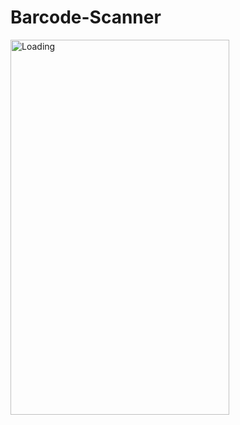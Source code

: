 # Barcode-Scanner
 
  <img src="https://user-images.githubusercontent.com/52829478/93136433-8d87d380-f6f9-11ea-86a4-8c0e7145f250.jpeg" alt="Loading" width="350" height="600">
